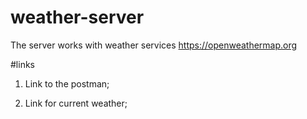 # weather-server
The server works with weather services https://openweathermap.org

#links

1) Link to the postman;

2) Link for current weather;